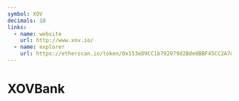 ```yaml
---
symbol: XOV
decimals: 18
links:
  - name: website
    url: http://www.xov.io/
  - name: explorer
    url: https://etherscan.io/token/0x153eD9CC1b792979d2Bde0BBF45CC2A7e436a5F9
---
```


# XOVBank

